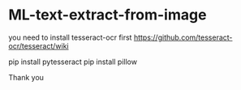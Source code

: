 # ML-text-extract-from-image

you need to install tesseract-ocr first
https://github.com/tesseract-ocr/tesseract/wiki

pip install pytesseract
pip install pillow

Thank you
